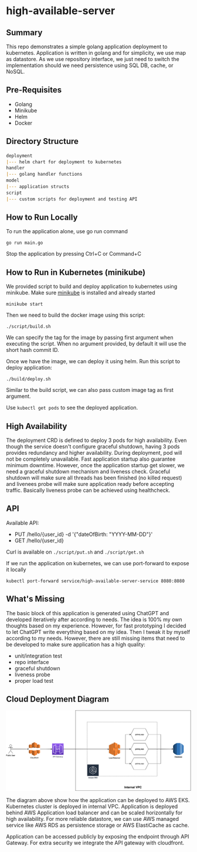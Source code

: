 # high-available-server

## Summary

This repo demonstrates a simple golang application deployment to kubernetes.
Application is written in golang and for simplicity, we use map as datastore.
As we use repository interface, we just need to switch the implementation should we need persistence using SQL DB,
cache, or NoSQL.

## Pre-Requisites

- Golang
- Minikube
- Helm
- Docker

## Directory Structure

```markdown
deployment
|--- helm chart for deployment to kubernetes
handler
|--- golang handler functions
model
|--- application structs
script
|--- custom scripts for deployment and testing API
```

## How to Run Locally

To run the application alone, use go run command

```shell
go run main.go 
```

Stop the application by pressing Ctrl+C or Command+C

## How to Run in Kubernetes (minikube)

We provided script to build and deploy application to kubernetes using minikube.
Make sure [minikube](https://minikube.sigs.k8s.io/docs/start/) is installed and already started

```shell
minikube start
```

Then we need to build the docker image using this script:

```shell
./script/build.sh
```

We can specify the tag for the image by passing first argument when executing the script. When no argument provided, by
default it will use the short hash commit ID.

Once we have the image, we can deploy it using helm. Run this script to deploy application:

```shell
./build/deploy.sh
```

Similar to the build script, we can also pass custom image tag as first argument.

Use `kubectl get pods` to see the deployed application.

## High Availability

The deployment CRD is defined to deploy 3 pods for high availability. Even though the service doesn't configure graceful
shutdown, having 3 pods provides redundancy and higher availability. During deployment, pod will not be completely
unavailable. Fast application startup also guarantee minimum downtime. However, once the application startup get slower,
we need a graceful shutdown mechanism and liveness check. Graceful shutdown will make sure all threads has been
finished (no killed request) and livenees probe will make sure application ready before accepting traffic. Basically
liveness probe can be achieved using healthcheck.

## API

Available API:

- PUT /hello/{user_id} -d '{"dateOfBirth: "YYYY-MM-DD"}'
- GET /hello/{user_id}

Curl is available on `./script/put.sh` and `./script/get.sh`

If we run the application on kubernetes, we can use port-forward to expose it locally

```shell
kubectl port-forward service/high-available-server-service 8080:8080
```

## What's Missing

The basic block of this application is generated using ChatGPT and developed iteratively after according to needs. The
idea is 100% my own thoughts based on my experience. However, for fast
prototyping I decided to let ChatGPT write everything based on my idea. Then I tweak it by myself according to my needs.
However, there are still missing items that need to be developed to make sure application has a high quality:

- unit/integration test
- repo interface
- graceful shutdown
- liveness probe
- proper load test

## Cloud Deployment Diagram

![Cloud Deployment Diagram](./diagram.jpg "Cloud Deployment Diagram")

The diagram above show how the application can be deployed to AWS EKS. Kubernetes cluster is deployed in internal VPC.
Application is deployed behind AWS Application load balancer and can be scaled horizontally for high availability. For
more reliable datastore, we can use AWS managed service like AWS RDS as persistence storage or AWS ElastiCache as cache.

Application can be accessed publicly by exposing the endpoint through API Gateway. For extra security we integrate
the API gateway with cloudfront.